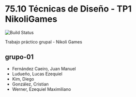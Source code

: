 # 75.10 Técnicas de Diseño - TP1 NikoliGames
 ![Build Status](https://travis-ci.org/TP0602-01/grupo-01.svg?branch=master) 

Trabajo práctico grupal - Nikoli Games

## grupo-01
* Fernández Caeiro, Juan Manuel
* Ludueño, Lucas Ezequiel
* Kim, Diego
* González, Cristian
* Werner, Ezequiel Maximiliano
